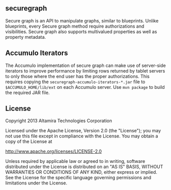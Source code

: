 securegraph
-----------

Secure graph is an API to manipulate graphs, similar to blueprints. Unlike
blueprints, every Secure graph method require authorizations and visibilities.
Secure graph also supports multivalued properties as well as property metadata.

Accumulo Iterators
------------------
The Accumulo implementation of secure graph can make use of server-side iterators to improve performance by limiting rows returned by tablet servers to only those where the end user has the proper authorizations. This requires copying the `securegraph-accumulo-iterators-*.jar` file to `$ACCUMULO_HOME/lib/ext` on each Accumulo server. Use `mvn package` to build the required JAR file.

License
-------

Copyright 2013 Altamira Technologies Corporation

Licensed under the Apache License, Version 2.0 (the "License");
you may not use this file except in compliance with the License.
You may obtain a copy of the License at

   http://www.apache.org/licenses/LICENSE-2.0

Unless required by applicable law or agreed to in writing, software
distributed under the License is distributed on an "AS IS" BASIS,
WITHOUT WARRANTIES OR CONDITIONS OF ANY KIND, either express or implied.
See the License for the specific language governing permissions and
limitations under the License.
